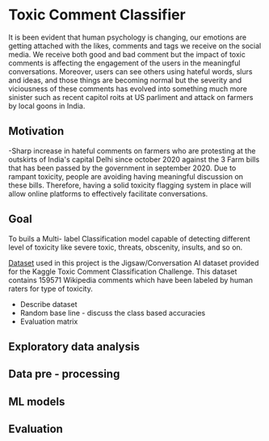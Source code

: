 <!-- Headings -->
# Toxic Comment Classifier

It is been evident that human psychology is changing, our emotions are getting attached with the likes, comments and tags we receive on the social media.
We receive both good and bad comment but the impact of toxic comments is affecting the engagement of the users in the meaningful conversations.
Moreover, users can see others using hateful words, slurs and ideas, and those things are becoming normal but the severity and viciousness of these comments 
has evolved into something much more sinister such as recent capitol roits at US parliment and attack on farmers by local goons in India.

## Motivation
-Sharp increase in hateful comments on farmers who are protesting at the outskirts of India's capital Delhi since october 2020 against the 3 Farm bills that has been passed by the government
in september 2020. Due to rampant toxicity, people are avoiding having meaningful discussion on these bills. 
Therefore, having a solid toxicity flagging system in place will allow online platforms to effectively facilitate conversations.

## Goal 
To buils a Multi- label Classification model capable of detecting different level of toxicity like severe toxic, threats, obscenity, insults, and so on. 


 <!-- Links -->
 [Dataset](https://www.kaggle.com/c/jigsaw-toxic-comment-classification-challenge/data) used in this project is the Jigsaw/Conversation AI dataset provided for the Kaggle Toxic Comment Classification Challenge. This dataset contains 159571 Wikipedia comments which have been labeled by human raters for type of toxicity.
<!-- UL -->
* Describe dataset
* Random base line - discuss the class based accuracies
* Evaluation matrix

## Exploratory data analysis


## Data pre - processing


## ML models 

## Evaluation

